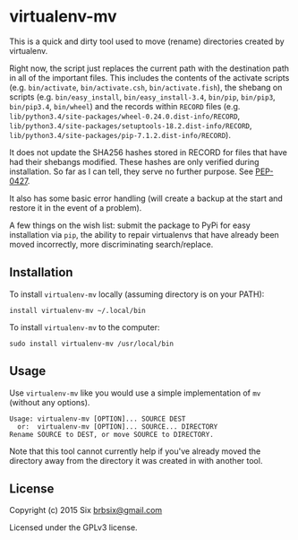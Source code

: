 # virtualenv-mv

This is a quick and dirty tool used to move (rename) directories created by virtualenv.

Right now, the script just replaces the current path with the destination path in all of the important files. This includes the contents of the activate scripts (e.g. `bin/activate`, `bin/activate.csh`, `bin/activate.fish`), the shebang on scripts (e.g. `bin/easy_install`, `bin/easy_install-3.4`, `bin/pip`, `bin/pip3`, `bin/pip3.4`, `bin/wheel`) and the records within `RECORD` files (e.g. `lib/python3.4/site-packages/wheel-0.24.0.dist-info/RECORD`, `lib/python3.4/site-packages/setuptools-18.2.dist-info/RECORD`, `lib/python3.4/site-packages/pip-7.1.2.dist-info/RECORD`).

It does not update the SHA256 hashes stored in RECORD for files that have had their shebangs modified. These hashes are only verified during installation. So far as I can tell, they serve no further purpose. See [PEP-0427](https://www.python.org/dev/peps/pep-0427/#the-dist-info-directory).

It also has some basic error handling (will create a backup at the start and restore it in the event of a problem).

A few things on the wish list: submit the package to PyPi for easy installation via `pip`, the ability to repair virtualenvs that have already been moved incorrectly, more discriminating search/replace.

Installation
------------

To install `virtualenv-mv` locally (assuming directory is on your PATH):

    install virtualenv-mv ~/.local/bin

To install `virtualenv-mv` to the computer:

    sudo install virtualenv-mv /usr/local/bin

Usage
-----

Use `virtualenv-mv` like you would use a simple implementation of `mv` (without any options).

	Usage: virtualenv-mv [OPTION]... SOURCE DEST
	  or:  virtualenv-mv [OPTION]... SOURCE... DIRECTORY
	Rename SOURCE to DEST, or move SOURCE to DIRECTORY.

Note that this tool cannot currently help if you've already moved the directory away from the directory it was created in with another tool.

License
-------

Copyright (c) 2015 Six <brbsix@gmail.com>

Licensed under the GPLv3 license.
